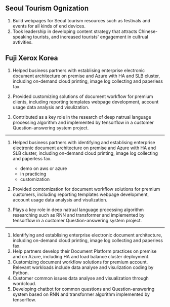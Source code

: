 ## Seoul Tourism Ognization

1. Build webpages for Seoul tourism resources such as festivals and events for all kinds of end devices. 
2. Took leadership in developing content strategy that attracts Chinese-speaking tourists, and increased tourists' engagement in cultrual avtivities.


## Fuji Xerox Korea

1. Helped business partners with establising enterprise electronic document architecture on premise and Azure with HA and SLB cluster, including on-demand cloud printing, image log collecting and paperless fax.


2. Provided customizing solutions of document workflow for premium clients, including reporting templates webpage development, account usage data analysis and visulization.

3. Contributed as a key role in the research of deep natrual language processing algorithm and implemented by tensorflow in a customer Question-answering system project. 




-----

1. Helped business partners with identifying and establising enterprise electronic document architecture on premise and Azure with HA and SLB cluster, including on-demand cloud printing, image log collecting and paperless fax.
    - demo on aws or azure
    - in practicing
    - customization
2. Provided comtomization for document workflow solutions for premium customers, including reporting templates webpage development, account usage data analysis and visulization.

3. Plays a key role in deep natrual language processing algorithm researching such as RNN and transformer and implemented by tensorflow in a customer Question-answering system project. 


-----

1. Identifying and establising enterprise electronic document architecture, including on-demand cloud printing, image log collecting and paperless fax.
2. Help partners develop their Document Platform practices on premise and on Azure, including HA and load balance cluster deployment.
3. Customizing document workflow solutions for premium account. Relevant workloads include data analyse and visulization coding by Python.
4. Customer common issues data analyse and visualization through wordcloud.
5. Developing chatbot for common questions and Question-answering system based on RNN and transformer algorithm implemented by tensorflow.

